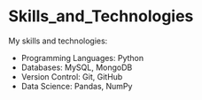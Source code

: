 # Skills_and_Technologies
My skills and technologies:
* Programming Languages: Python
* Databases: MySQL, MongoDB
* Version Control: Git, GitHub
* Data Science: Pandas, NumPy

